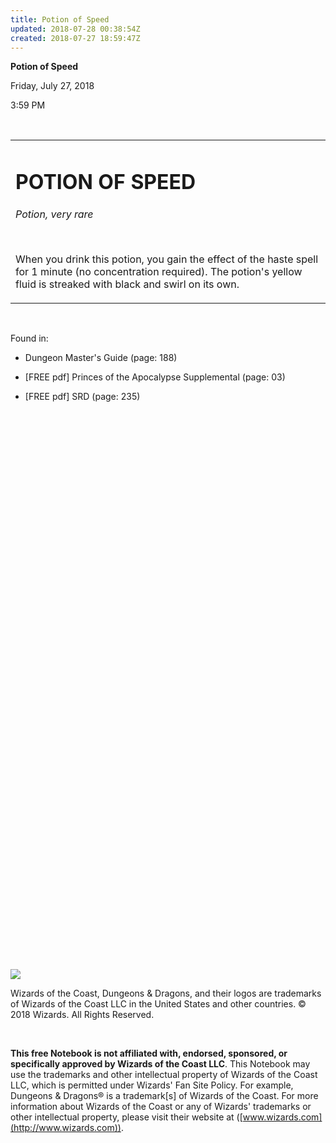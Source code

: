 ```yaml
---
title: Potion of Speed
updated: 2018-07-28 00:38:54Z
created: 2018-07-27 18:59:47Z
---
```


**Potion of Speed**

Friday, July 27, 2018

3:59 PM

 

<table><tbody><tr class="odd"><td><h1 id="potion-of-speed"><strong>POTION OF SPEED</strong></h1><p><em>Potion, very rare</em></p><p> </p><p>When you drink this potion, you gain the effect of the haste spell for 1 minute (no concentration required). The potion's yellow fluid is streaked with black and swirl on its own.</p></td></tr></tbody></table>

 

Found in:

-   Dungeon Master's Guide (page: 188)

-   \[FREE pdf\] Princes of the Apocalypse Supplemental (page: 03)

-   \[FREE pdf\] SRD (page: 235)

##  

 

 

 

 

 

 

 

 

 

 

 

 

 

 

 

 

 

 

 

 

 

 

 

 

 

 

 

![](tmp\media\image1.png)

Wizards of the Coast, Dungeons & Dragons, and their logos are trademarks of Wizards of the Coast LLC in the United States and other countries. © 2018 Wizards. All Rights Reserved.

 

**This free Notebook is not affiliated with, endorsed, sponsored, or specifically approved by Wizards of the Coast LLC**. This Notebook may use the trademarks and other intellectual property of Wizards of the Coast LLC, which is permitted under Wizards' Fan Site Policy. For example, Dungeons & Dragons® is a trademark\[s\] of Wizards of the Coast. For more information about Wizards of the Coast or any of Wizards' trademarks or other intellectual property, please visit their website at ([www.wizards.com](http://www.wizards.com)).
